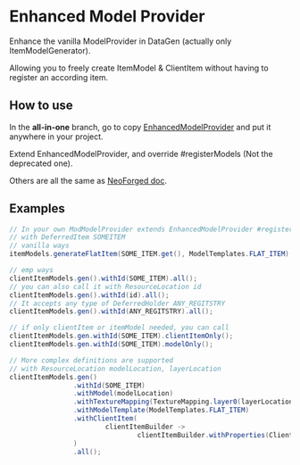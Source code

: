 # Enhanced Model Provider

Enhance the vanilla ModelProvider in DataGen (actually only ItemModelGenerator).

Allowing you to freely create ItemModel & ClientItem without having to register an according item.

## How to use

In the **all-in-one** branch, go to copy [EnhancedModelProvider](src/main/java/com/lnatit/emp/data/EnhancedModelProvider.java) and put it anywhere in your project.

Extend EnhancedModelProvider, and override #registerModels (Not the deprecated one).

Others are all the same as [NeoForged doc](https://docs.neoforged.net/docs/resources/client/models/datagen#modelprovider).

## Examples

```java
// In your own ModModelProvider extends EnhancedModelProvider #registerModels(BlockModelGenerators, ItemModelGenerators, ClientItemModelGenerators)
// with DeferredItem SOMEITEM
// vanilla ways
itemModels.generateFlatItem(SOME_ITEM.get(), ModelTemplates.FLAT_ITEM);

// emp ways
clientItemModels.gen().withId(SOME_ITEM).all();
// you can also call it with ResourceLocation id
clientItemModels.gen().withId(id).all();
// It accepts any type of DeferredHolder ANY_REGITSTRY
clientItemModels.gen().withId(ANY_REGITSTRY).all();

// if only clientItem or itemModel needed, you can call
clientItemModels.gen.withId(SOME_ITEM).clientItemOnly();
clientItemModels.gen.withId(SOME_ITEM).modelOnly();

// More complex definitions are supported
// with ResourceLocation modelLocation, layerLocation
clientItemModels.gen()
                .withId(SOME_ITEM)
                .withModel(modelLocation)
                .withTextureMapping(TextureMapping.layer0(layerLocation))
                .withModelTemplate(ModelTemplates.FLAT_ITEM)
                .withClientItem(
                        clientItemBuilder ->
                                clientItemBuilder.withProperties(ClientItem.Properties.DEFAULT).build()
                )
                .all();
```
